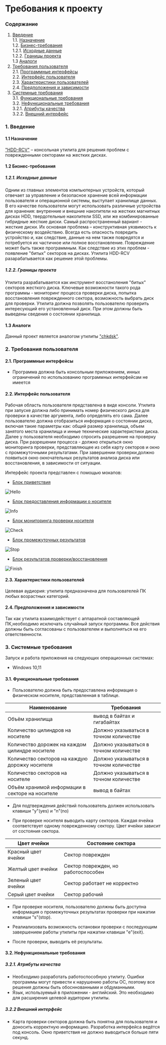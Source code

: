 # Требования к проекту
### Содержание
1. [Введение](#1) <br>
  1.1. [Назначение](#1.1) <br>
  1.2. [Бизнес-требования](#1.2) <br>
      1.2.1. [Исходные данные](#1.2.1) <br>
      1.2.2. [Границы проекта](#1.2.1) <br>
  1.3 [Аналоги](#1.3) <br>
2. [Требования пользователя](#2) <br>
  2.1. [Программные интерфейсы](#2.1) <br>
  2.2. [Интерфейс пользователя](#2.2) <br>
  2.3. [Характеристики пользователей](#2.3) <br>
  2.4. [Предположения и зависимости](#2.4) <br>
3. [Системные требования](#3.) <br>
  3.1. [Функциональные требования](#3.1) <br>
  3.2. [Нефункциональные требования](#3.2) <br>
     3.2.1. [Атрибуты качества](#3.2.1) <br>
     3.2.2. [Внешний интерфейс](#3.2.2) <br>

### 1. Введение <a name="1"></a>
#### 1.1 Назначение <a name="1.1"></a>
["HDD-RCV"](https://github.com/mathews3s/HDD-RCV) – консольная утилита для решения проблем с поврежденными секторами на жестких дисках.
#### 1.2 Бизнес-требования <a name="1.2"></a>
##### 1.2.1. Исходные данные <a name="1.2.1"></a>
Одним из главных элементов компьютерных устройств, который отвечает за управление и безопасное хранение всей информации пользователя и операционной системы, выступает хранилище данных. В его качестве пользователи могут использовать различные устройства для хранения: внутренние и внешние накопители на жестких магнитных дисках HDD, твердотельные накопители SSD, или же комбинированные гибридные жесткие диски. Самый распространенный вариант - жесткие диски. Их основная проблема – конструктивная уязвимость к физическому воздействию. Всегда есть опасность повредить устройство и, как следствие, данные на нем также повредятся и потребуется их частичное или полное восстановление. Повреждение может быть также программным. Как следствие из этих проблем - появление "битых" секторов на дисках. Утилита HDD-RCV разарабатывается как решение этой проблемы.
##### 1.2.2. Границы проекта <a name="1.2.1"></a>
Утилита разрабатывается как инструмент восстаноления "битых" секторов жесткого диска. Ключевые возможности такого рода программы - мониторинг процесса проверки диска, попытка восстановления поврежденного сектора, возможность выбрать диск для проверки. Утилита должна позволять пользователю проверить интересующий его установленный диск. При этом должны быть выведены сведения о состоянии хранилища.
#### 1.3 Аналоги <a name="1.3"></a>
Данный проект является аналогом утилиты ["chkdsk"](https://learn.microsoft.com/ru-ru/windows-server/administration/windows-commands/chkdsk?tabs=event-viewer).
### 2. Требования пользователя <a name="2"></a>
#### 2.1. Программные интерфейсы <a name="2.1"></a>
*	Программа должна быть консольным приложением, инных ограничений по использованию программных интерфейсам не имеется

#### 2.2. Интерфейс пользователя <a name="2.2"></a>
Рабочая область пользователя представлена в виде консоли. Утилита при запуске должна либо принимать номер физического диска для проверки в качестве аргумента, либо определять его сама. Далее пользователю должна отобразиться информация о состоянии диска, включая такие параметры как: общий размер хранилища, объем занятого места хранилища и инные технические характеристики диска. Далее у пользователя необходимо спросить разрешение на проверку диска. При разрешении процесса - должно открыться окно мониторинга проверки, представляющее из себя карту секторов и окно с промежуточными результатами. При завершении проверки,должно появиться окно окночательных результатов анализа диска или восстановления, в зависимости от ситуации.

Интерфейс проекта представлен с помощью мокапов:<a name="2.4"></a>

* [Блок приветствия](https://github.com/mathews3s/365Delivery/blob/main/Documentation/Project%20mockups/OrderInfo.jpg)

![Hello](https://github.com/mathews3s/365Delivery/blob/main/Documentation/Project%20mockups/OrderInfo.jpg)

* [Блок предоставления информации о носителе](https://github.com/mathews3s/365Delivery/blob/main/Documentation/Project%20mockups/OrdersMenu.jpg)  

![Info](https://github.com/mathews3s/365Delivery/blob/main/Documentation/Project%20mockups/OrdersMenu.jpg)
* [Блок мониторинга проверки носителя](https://github.com/mathews3s/365Delivery/blob/main/Documentation/Project%20mockups/AddOrder.jpg)

![Check](https://github.com/mathews3s/365Delivery/blob/main/Documentation/Project%20mockups/AddOrder.jpg)
* [Блок промежуточных результатов](https://github.com/mathews3s/365Delivery/blob/main/Documentation/Project%20mockups/EditOrder.jpg)

![Stop](https://github.com/mathews3s/365Delivery/blob/main/Documentation/Project%20mockups/EditOrder.jpg)
* [Блок результатов проверки/восстановления](https://github.com/mathews3s/365Delivery/blob/main/Documentation/Project%20mockups/CourrierList.jpg)

![Finish](https://github.com/mathews3s/365Delivery/blob/main/Documentation/Project%20mockups/CourrierList.jpg)

#### 2.3. Характеристики пользователей <a name="2.3"></a>
Целевая аудиория:
утилита предназначена для пользователей ПК любых возрастных категорий.
#### 2.4. Предположения и зависимости <a name="2.4"></a>
Так как утилита взаимодействует с аппаратной составляющей ПК,необходимо исключать случайный запуск программы. Все действия должны быть согласованы с пользователем и выполняться на его ответственности. 
### 3. Системные требования <a name="3"></a>
Запуск и работа приложения на следующих операционных системах:
* Windows 10,11
#### 3.1. Функциональные требования <a name="3.1"></a>
* Пользователю должна быть предоставлена информация о физическом носителе, представленная в таблице.

Наименование | Требования
--- | ---
Объём хранилища| вывод в байтах и гигабайтах
Количество цилиндров на носителе| Должно указываться в точном количестве 
Количество дорожек на каждом цилиндре носителе| Должно указываться в точном количестве 
Количество секторов на каждую дорожку носителя| Должно указываться в точном количестве 
Количество секторов на носителе| Должно указываться в точном количестве 
Объём хранимой информации в секторе на носителе|  вывод в байтах 

* Для подтверждения действий пользователь должен использовать клавиши "y"(yes) и "n"(no) 

* При проверке носителя выводить карту секторов. Каждая ячейка соответствует одному поврежденному сектору. Цвет ячейки зависит от состояния сектора. 

Цвет ячейки | Состояние сектора
--- | ---
Красный цвет ячейки| Сектор поврежден
Желтый цвет ячейки| Сектор поврежден, но работоспособен
Зеленый цвет ячейки| Сектор работает не корректно
Серый цвет ячейки| Сектор рабочий

* При проверке носителя, пользователю должны быть доступна информация о промежуточных результатах проверки при нажатии клавиши "s"(stop). 

* Реалиализовать возможность остановки проверки с последующим завершением работы утилиты при нажатии клавиши "e"(exit). 

* После проверки, выводить её результаты. 

#### 3.2. Нефункциональные требования <a name="3.2"></a>
##### 3.2.1. Атрибуты качества <a name="3.2.1"></a>
* Необходимо разработать работоспособную утилиту. Ошибки программы могут привести к нарушению работы ОС, поэтому все решения должны быть обосннованными и обдуманными.
* Язык, используемый в приложении - английский. Это необходимо для расширения целевой аудитории утилиты.  
##### 3.2.2 Внешний интерфейс <a name="3.2.2"></a>
* Карта проверки секторов должна быть понятна для пользователя и доносить корректную информацию. Разработка интерфейса ведётся под консоль. Окно приветствия не должно выводиться больше пяти секунд. 
